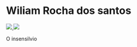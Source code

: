 # Wiliam Rocha dos santos
<p>
<a href="mailto:wrsantos@ice.ufjf.br">
<img src="https://img.shields.io/badge/-wiliamro.santos%40gmail.com-black?style=flat-square&amp;logo=Gmail&amp;logoColor=white&amp;link=mailto:wrsantos@ice.ufjf.br" style="max-width:100%;">
</a>

<a href="https://www.linkedin.com/in/wiliam-rocha-dos-santos-47b258b5/">
<img src="https://img.shields.io/badge/-Wiliam%20Rocha%20dos%20Santos-black?style=flat-square&amp;logo=Linkedin&amp;logoColor=white&amp;link=https://www.linkedin.com/in/wiliam-rocha-dos-santos-47b258b5/" style="max-width:100%;">
</a>
</p>
O insensilvio
